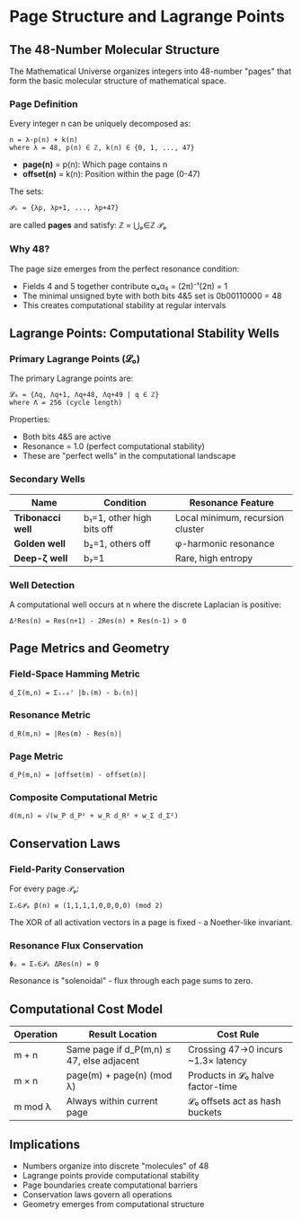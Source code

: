 # Page Structure and Lagrange Points

## The 48-Number Molecular Structure

The Mathematical Universe organizes integers into 48-number "pages" that form the basic molecular structure of mathematical space.

### Page Definition

Every integer n can be uniquely decomposed as:
```
n = λ·p(n) + k(n)
where λ = 48, p(n) ∈ ℤ, k(n) ∈ {0, 1, ..., 47}
```

- **page(n)** = p(n): Which page contains n
- **offset(n)** = k(n): Position within the page (0-47)

The sets:
```
𝒫ₚ = {λp, λp+1, ..., λp+47}
```
are called **pages** and satisfy: ℤ = ⋃ₚ∈ℤ 𝒫ₚ

### Why 48?

The page size emerges from the perfect resonance condition:
- Fields 4 and 5 together contribute α₄α₅ = (2π)⁻¹(2π) = 1
- The minimal unsigned byte with both bits 4&5 set is 0b00110000 = 48
- This creates computational stability at regular intervals

## Lagrange Points: Computational Stability Wells

### Primary Lagrange Points (𝓛₀)

The primary Lagrange points are:
```
𝓛₀ = {Λq, Λq+1, Λq+48, Λq+49 | q ∈ ℤ}
where Λ = 256 (cycle length)
```

Properties:
- Both bits 4&5 are active
- Resonance = 1.0 (perfect computational stability)
- These are "perfect wells" in the computational landscape

### Secondary Wells

| Name | Condition | Resonance Feature |
|------|-----------|-------------------|
| **Tribonacci well** | b₁=1, other high bits off | Local minimum, recursion cluster |
| **Golden well** | b₂=1, others off | φ-harmonic resonance |
| **Deep-ζ well** | b₇=1 | Rare, high entropy |

### Well Detection

A computational well occurs at n where the discrete Laplacian is positive:
```
Δ²Res(n) = Res(n+1) - 2Res(n) + Res(n-1) > 0
```

## Page Metrics and Geometry

### Field-Space Hamming Metric
```
d_Σ(m,n) = Σᵢ₌₀⁷ |bᵢ(m) - bᵢ(n)|
```

### Resonance Metric  
```
d_R(m,n) = |Res(m) - Res(n)|
```

### Page Metric
```
d_P(m,n) = |offset(m) - offset(n)|
```

### Composite Computational Metric
```
d(m,n) = √(w_P d_P² + w_R d_R² + w_Σ d_Σ²)
```

## Conservation Laws

### Field-Parity Conservation
For every page 𝒫ₚ:
```
Σₙ∈𝒫ₚ β(n) ≡ (1,1,1,1,0,0,0,0) (mod 2)
```

The XOR of all activation vectors in a page is fixed - a Noether-like invariant.

### Resonance Flux Conservation
```
Φₚ = Σₙ∈𝒫ₚ ΔRes(n) = 0
```

Resonance is "solenoidal" - flux through each page sums to zero.

## Computational Cost Model

| Operation | Result Location | Cost Rule |
|-----------|----------------|-----------|
| m + n | Same page if d_P(m,n) ≤ 47, else adjacent | Crossing 47→0 incurs ~1.3× latency |
| m × n | page(m) + page(n) (mod λ) | Products in 𝓛₀ halve factor-time |
| m mod λ | Always within current page | 𝓛₀ offsets act as hash buckets |

## Implications

- Numbers organize into discrete "molecules" of 48 
- Lagrange points provide computational stability
- Page boundaries create computational barriers
- Conservation laws govern all operations
- Geometry emerges from computational structure